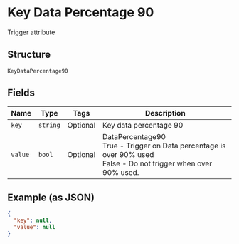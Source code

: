 
# Key Data Percentage 90

Trigger attribute

## Structure

`KeyDataPercentage90`

## Fields

| Name | Type | Tags | Description |
|  --- | --- | --- | --- |
| `key` | `string` | Optional | Key data percentage 90 |
| `value` | `bool` | Optional | DataPercentage90<br />True - Trigger on Data percentage is over 90% used<br />False - Do not trigger when over 90% used. |

## Example (as JSON)

```json
{
  "key": null,
  "value": null
}
```

